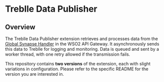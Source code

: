 # Treblle Data Publisher

## Overview

The Treblle Data Publisher extension retrieves and processes data from the [Global Synapse Handler](https://ei.docs.wso2.com/en/latest/micro-integrator/develop/customizations/creating-synapse-handlers/) in the WSO2 API Gateway. It asynchronously sends this data to Treblle for logging and monitoring. Data is queued and sent by a worker thread, with one retry allowed if the transmission fails.

This repository contains **two versions** of the extension, each with slight variations in configuration. Please refer to the specific README for the version you are interested in.
